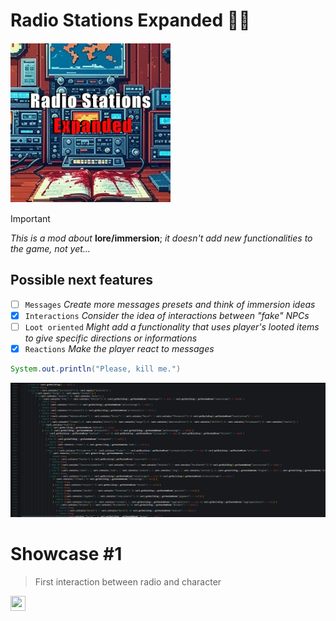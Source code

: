 # Radio Stations Expanded 📡💀
![](Contents/mods/RadioStationsExpanded/poster.png)

> [!IMPORTANT]
> _This is a mod about_ **lore/immersion**; _it doesn't add new functionalities to the game, not yet..._

## **Possible next features**
- [ ] `Messages` _Create more messages presets and think of immersion ideas_
- [x] `Interactions` _Consider the idea of interactions between "fake" NPCs_
- [ ] `Loot oriented` _Might add a functionality that uses player's looted items to give specific directions or informations_
- [x] `Reactions` _Make the player react to messages_

```java
System.out.println("Please, kill me.")
```


<img src="images/asdasd.png">

# Showcase #1
> First interaction between radio and character

<a href="https://www.youtube.com/watch?v=zN7XL5dQ9iI" target="_blank"><img height="24" width="24" src="https://cdn.simpleicons.org/youtube/white" style="vertical-align:middle;" /></a>
